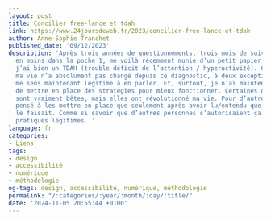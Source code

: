 ```yaml
---
layout: post
title: Concilier free-lance et tdah
link: https://www.24joursdeweb.fr/2023/concilier-free-lance-et-tdah
author: Anne-Sophie Tranchet
published_date: '09/12/2023'
description: 'Après trois années de questionnements, trois mois de suivi et 300 €
  en moins dans la poche 1, me voilà récemment munie d’un petit papier attestant que
  j’ai bien un TDAH (trouble déficit de l’attention / hyperactivité). Concrètement,
  ma vie n’a absolument pas changé depuis ce diagnostic, à deux exceptions près. Je
  me sens maintenant légitime à en parler. Et, surtout, je n’ai maintenant plus honte
  de mettre en place des stratégies pour mieux fonctionner. Certaines de ces stratégies
  sont vraiment bêtes, mais elles ont révolutionné ma vie. Pour d’autres, je n’ai
  pensé à les mettre en place que seulement après avoir lu/entendu que quelqu’un d’autre
  le faisait. Comme si savoir que d’autres personnes s’autorisaient ça rendait ces
  pratiques légitimes. '
language: fr
categories:
- Liens
tags:
- design
- accessibilité
- numérique
- méthodologie
og-tags: design, accessibilité, numérique, méthodologie
permalink: "/:categories/:year/:month/:day/:title/"
date: '2024-11-05 20:55:44 +0100'
---
```

